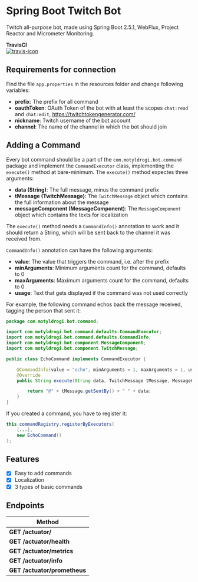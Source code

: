# Spring Boot Twitch Bot
Twitch all-purpose bot, made using Spring Boot 2.5.1, WebFlux, Project Reactor and Micrometer Monitoring.

**TravisCI**<br>
[![travis-icon]][travis]

Requirements for connection
---
Find the file `app.properties` in the resources folder and change following variables:

- **prefix**: The prefix for all command
- **oauthToken**: OAuth Token of the bot with at least the scopes `chat:read` and `chat:edit`, https://twitchtokengenerator.com/
- **nickname**: Twitch username of the bot account
- **channel**: The name of the channel in which the bot should join

Adding a Command
---

Every bot command should be a part of the `com.motyldrogi.bot.command` package and implement the `CommandExecutor` class, implementing the `execute()` method at bare-minimum. The `execute()` method expectes three arguments:

- **data (String)**: The full message, minus the command prefix
- **tMessage (TwitchMessage)**: The `TwitchMessage` object which contains the full information about the message
- **messageComponent (MessageComponent)**: The `MessageComponent` object which contains the texts for localization

The `execute()` method needs a `CommandInfo()` annotation to work and it should return a String, which will be sent back to the channel it was received from.

`CommandInfo()` annotation can have the following arguments:

- **value**: The value that triggers the command, i.e. after the prefix
- **minArguments**: Minimum arguments count for the command, defaults to 0
- **maxArguments**: Maximum arguments count for the command, defaults to 0
- **usage**: Text that gets displayed if the command was not used correctly

For example, the following command echos back the message received, tagging the person that sent it:

```java
package com.motyldrogi.bot.command;

import com.motyldrogi.bot.command.defaults.CommandExecutor;
import com.motyldrogi.bot.command.defaults.CommandInfo;
import com.motyldrogi.bot.component.MessageComponent;
import com.motyldrogi.bot.component.TwitchMessage;

public class EchoCommand implements CommandExecutor {

    @CommandInfo(value = "echo", minArguments = 1, maxArguments = 1, usage = "<message>")
    @Override
    public String execute(String data, TwitchMessage tMessage, MessageComponent messageComponent) {

        return "@" + tMessage.getSentBy() + " " + data;
    }
}
```

If you created a command, you have to register it:
```java
this.commandRegistry.registerByExecutors(
    [...],
    new EchoCommand()
);
```

## Features
- [x] Easy to add commands
- [x] Localization
- [x] 3 types of basic commands

## Endpoints

| Method                                             | 
| -------------------------------------------------- |               
| **GET  /actuator/** |
| **GET  /actuator/health** |
| **GET  /actuator/metrics** |
| **GET  /actuator/info** |
| **GET  /actuator/prometheus** |

[travis-icon]: https://www.travis-ci.com/Motyldrogi/spring-twitch-bot.svg?token=BAY6DRwNfoKsyPs22bzN&branch=main
[travis]: https://www.travis-ci.com/github/Motyldrogi/spring-twitch-bot/
